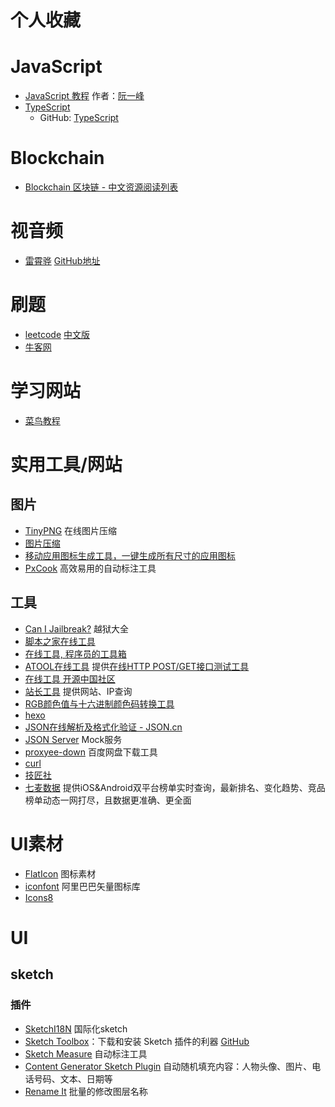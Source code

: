 # 个人收藏

# JavaScript
* [JavaScript 教程](https://wangdoc.com/javascript/index.html) 作者：[阮一峰](http://www.ruanyifeng.com/home.html)
* [TypeScript](http://www.typescriptlang.org)
    * GitHub: [TypeScript](https://GitHub.com/Microsoft/TypeScript)

# Blockchain
* [Blockchain 区块链 - 中文资源阅读列表](https://liuboyu.github.io/blockchain/)


# 视音频
* [雷霄骅](https://blog.csdn.net/leixiaohua1020) [GitHub地址](https://GitHub.com/leixiaohua1020)


# 刷题
* [leetcode](https://leetcode.com) [中文版](https://leetcode-cn.com)
* [牛客网](https://www.nowcoder.com)


# 学习网站
* [菜鸟教程](http://www.runoob.com)


# 实用工具/网站
## 图片
* [TinyPNG](https://tinypng.com) 在线图片压缩
* [图片压缩](https://img.top)
* [移动应用图标生成工具，一键生成所有尺寸的应用图标](https://icon.wuruihong.com)
* [PxCook](http://www.fancynode.com.cn/pxcook) 高效易用的自动标注工具

## 工具
* [Can I Jailbreak?](https://canijailbreak.com) 越狱大全
* [脚本之家在线工具](http://tools.jb51.net)
* [在线工具, 程序员的工具箱](https://tool.lu)
* [ATOOL在线工具](http://www.atool.org) 提供[在线HTTP POST/GET接口测试工具](http://www.atool.org/httptest.php)
* [在线工具 开源中国社区](http://tool.oschina.net)
* [站长工具](http://tool.chinaz.com) 提供网站、IP查询
* [RGB颜色值与十六进制颜色码转换工具](http://www.sioe.cn/yingyong/yanse-rgb-16/)
* [hexo](https://hexo.io/zh-cn/)
* [JSON在线解析及格式化验证 - JSON.cn](https://www.json.cn)
* [JSON Server](https://GitHub.com/typicode/json-server) Mock服务
* [proxyee-down](https://GitHub.com/proxyee-down-org/proxyee-down) 百度网盘下载工具
* [curl](https://curl.haxx.se)
* [技匠社](http://jijiangshe.com)
* [七麦数据](https://www.qimai.cn) 提供iOS&Android双平台榜单实时查询，最新排名、变化趋势、竞品榜单动态一网打尽，且数据更准确、更全面


# UI素材
* [FlatIcon](https://www.flaticon.com) 图标素材
* [iconfont](http://iconfont.cn) 阿里巴巴矢量图标库
* [Icons8](https://iconos8.es)

# UI
## sketch
### 插件
* [SketchI18N](https://github.com/cute/SketchI18N) 国际化sketch
* [Sketch Toolbox]((http://sketchtoolbox.com))：下载和安装 Sketch 插件的利器 [GitHub](https://github.com/shahruz/Sketch-Toolbox)
* [Sketch Measure](https://github.com/utom/sketch-measure) 自动标注工具
* [Content Generator Sketch Plugin](https://github.com/timuric/Content-generator-sketch-plugin) 自动随机填充内容：人物头像、图片、电话号码、文本、日期等
* [Rename It](https://github.com/rodi01/RenameIt) 批量的修改图层名称


